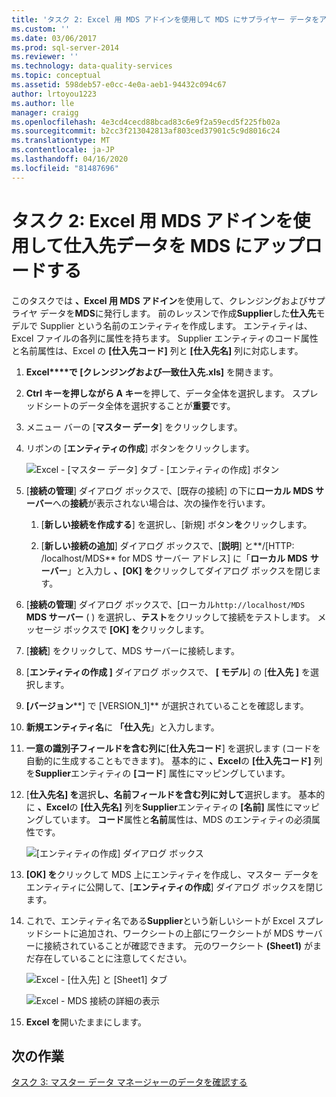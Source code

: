 ```yaml
---
title: 'タスク 2: Excel 用 MDS アドインを使用して MDS にサプライヤー データをアップロードする |マイクロソフトドキュメント'
ms.custom: ''
ms.date: 03/06/2017
ms.prod: sql-server-2014
ms.reviewer: ''
ms.technology: data-quality-services
ms.topic: conceptual
ms.assetid: 598deb57-e0cc-4e0a-aeb1-94432c094c67
author: lrtoyou1223
ms.author: lle
manager: craigg
ms.openlocfilehash: 4e3cd4cecd88bcad83c6e9f2a59ecd5f225fb02a
ms.sourcegitcommit: b2cc3f213042813af803ced37901c5c9d8016c24
ms.translationtype: MT
ms.contentlocale: ja-JP
ms.lasthandoff: 04/16/2020
ms.locfileid: "81487696"
---
```

# <a name="task-2-uploading-supplier-data-to-mds-using-mds-add-in-for-excel"></a>タスク 2: Excel 用 MDS アドインを使用して仕入先データを MDS にアップロードする
  このタスクでは **、Excel 用 MDS アドイン**を使用して、クレンジングおよびサプライヤ データを**MDS**に発行します。 前のレッスンで作成**Supplier**した**仕入先**モデルで Supplier という名前のエンティティを作成します。 エンティティは、Excel ファイルの各列に属性を持ちます。 Supplier エンティティのコード属性と名前属性は、Excel の **[仕入先コード]** 列と **[仕入先名]** 列に対応します。  
  
1.  **Excel****で [クレンジングおよび一致仕入先.xls]** を開きます。  
  
2.  **Ctrl キーを押しながら A キー**を押して、データ全体を選択します。 スプレッドシートのデータ全体を選択することが**重要**です。  
  
3.  メニュー バーの [**マスター データ**] をクリックします。  
  
4.  リボンの [**エンティティの作成**] ボタンをクリックします。  
  
     ![Excel - [マスター データ] タブ - [エンティティの作成] ボタン](../../2014/tutorials/media/et-ulingsdtomdsusingmdsaddinforexcel-01.jpg "Excel - [マスター データ] タブ - [エンティティの作成] ボタン")  
  
5.  [**接続の管理**] ダイアログ ボックスで、[既存の接続] の下に**ローカル MDS サーバー**への**接続**が表示されない場合は、次の操作を行います。  
  
    1.  [**新しい接続を作成する**] を選択し、[新規] ボタン**を**クリックします。  
  
    2.  [**新しい接続の追加**] ダイアログ ボックスで、[**説明**] と**\/[HTTP: /localhost/MDS** for MDS サーバー アドレス] に「**ローカル MDS** **サーバー**」と入力し **、[OK] を**クリックしてダイアログ ボックスを閉じます。  
  
6.  [**接続の管理**] ダイアログ ボックスで、[ローカル`http://localhost/MDS` **MDS サーバー** ( ) を選択し、**テスト**をクリックして接続をテストします。 メッセージ ボックスで **[OK] を**クリックします。  
  
7.  [**接続**] をクリックして、MDS サーバーに接続します。  
  
8.  [**エンティティの作成 ]** ダイアログ ボックスで、 **[ モデル**] の [**仕入先 ]** を選択します。  
  
9. **[バージョン****] で [VERSION_1]** が選択されていることを確認します。  
  
10. **新規エンティティ名**に **「仕入先**」と入力します。  
  
11. **一意の識別子フィールドを含む列に**[**仕入先コード**] を選択します (コードを自動的に生成することもできます)。 基本的に **、Excel**の **[仕入先コード]** 列を**Supplier**エンティティの **[コード**] 属性にマッピングしています。  
  
12. [**仕入先名] を**選択**し、名前フィールドを含む列に対して**選択します。 基本的に **、Excel**の **[仕入先名]** 列を**Supplier**エンティティの **[名前]** 属性にマッピングしています。 **コード**属性と**名前**属性は、MDS のエンティティの必須属性です。  
  
     ![[エンティティの作成] ダイアログ ボックス](../../2014/tutorials/media/et-ulingsdtomdsusingmdsaddinforexcel-02.jpg "[エンティティの作成] ダイアログ ボックス")  
  
13. **[OK] を**クリックして MDS 上にエンティティを作成し、マスター データをエンティティに公開して、[**エンティティの作成**] ダイアログ ボックスを閉じます。  
  
14. これで、エンティティ名である**Supplier**という新しいシートが Excel スプレッドシートに追加され、ワークシートの上部にワークシートが MDS サーバーに接続されていることが確認できます。 元のワークシート **(Sheet1)** がまだ存在していることに注意してください。  
  
     ![Excel - [仕入先] と [Sheet1] タブ](../../2014/tutorials/media/et-ulingsdtomdsusingmdsaddinforexcel-03.jpg "Excel - [仕入先] と [Sheet1] タブ")  
  
     ![Excel - MDS 接続の詳細の表示](../../2014/tutorials/media/et-ulingsdtomdsusingmdsaddinforexcel-04.jpg "Excel - MDS 接続の詳細の表示")  
  
15. **Excel を**開いたままにします。  
  
## <a name="next-task"></a>次の作業  
 [タスク 3: マスター データ マネージャーのデータを確認する](../../2014/tutorials/task-3-verifying-the-data-in-master-data-manager.md)  
  
  
